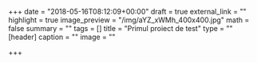 +++
date = "2018-05-16T08:12:09+00:00"
draft = true
external_link = ""
highlight = true
image_preview = "/img/aYZ_xWMh_400x400.jpg"
math = false
summary = ""
tags = []
title = "Primul proiect de test"
type = ""
[header]
caption = ""
image = ""

+++
